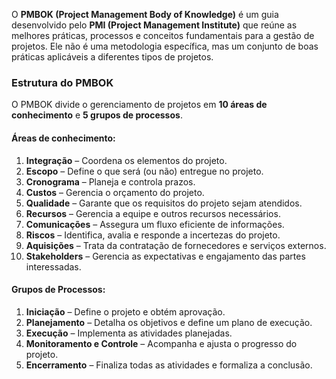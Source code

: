 O **PMBOK (Project Management Body of Knowledge)** é um guia desenvolvido pelo **PMI (Project Management Institute)** que reúne as melhores práticas, processos e conceitos fundamentais para a gestão de projetos. Ele não é uma metodologia específica, mas um conjunto de boas práticas aplicáveis a diferentes tipos de projetos.

### **Estrutura do PMBOK**

O PMBOK divide o gerenciamento de projetos em **10 áreas de conhecimento** e **5 grupos de processos**.

#### **Áreas de conhecimento**:

1. **Integração** – Coordena os elementos do projeto.
2. **Escopo** – Define o que será (ou não) entregue no projeto.
3. **Cronograma** – Planeja e controla prazos.
4. **Custos** – Gerencia o orçamento do projeto.
5. **Qualidade** – Garante que os requisitos do projeto sejam atendidos.
6. **Recursos** – Gerencia a equipe e outros recursos necessários.
7. **Comunicações** – Assegura um fluxo eficiente de informações.
8. **Riscos** – Identifica, avalia e responde a incertezas do projeto.
9. **Aquisições** – Trata da contratação de fornecedores e serviços externos.
10. **Stakeholders** – Gerencia as expectativas e engajamento das partes interessadas.

#### **Grupos de Processos**:

1. **Iniciação** – Define o projeto e obtém aprovação.
2. **Planejamento** – Detalha os objetivos e define um plano de execução.
3. **Execução** – Implementa as atividades planejadas.
4. **Monitoramento e Controle** – Acompanha e ajusta o progresso do projeto.
5. **Encerramento** – Finaliza todas as atividades e formaliza a conclusão.